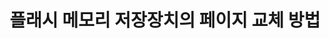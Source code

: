 ---
layout: publication-single
title: 플래시 메모리 저장장치의 페이지 교체 방법
name: 대한민국 2007년 12월, 등록번호 10-0787856
first-author: 차재혁
co-authors: 강수용, 정호영, 박성민
during: 2007년 12월
location: 
impactfactor: 
doi: 
note: 
categories: 
 - Flash Memory and Non-Volatile RAM
tag: 
 - Patents
---